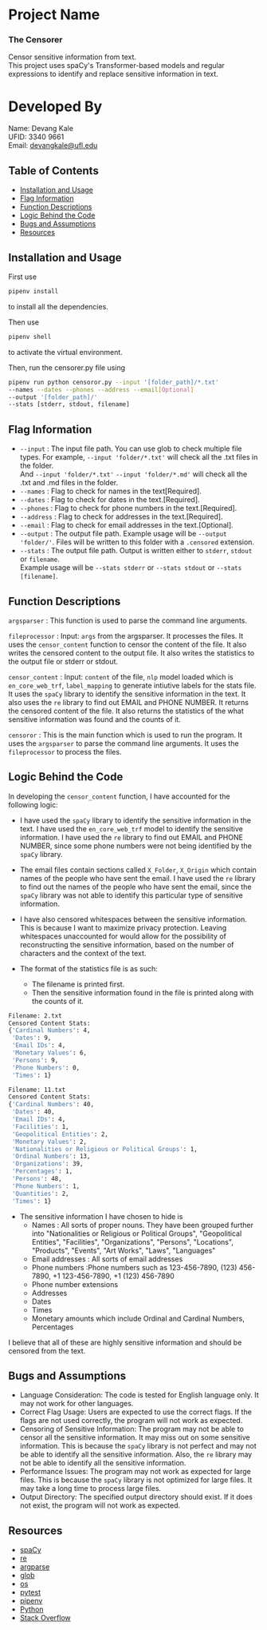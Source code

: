 # Project Name

### The Censorer
Censor sensitive information from text.  
This project uses spaCy's Transformer-based models and regular expressions to identify and replace sensitive information in text.


# Developed By
Name: Devang Kale  
UFID: 3340 9661  
Email: devangkale@ufl.edu  


## Table of Contents

- [Installation and Usage](#installation-and-usage)
- [Flag Information](#flag-information)
- [Function Descriptions](#function-descriptions)
- [Logic Behind the Code](#logic-behind-the-code)
- [Bugs and Assumptions](#bugs-and-assumptions)
- [Resources](#resources)

## Installation and Usage

First use 
```bash
pipenv install 
```
to install all the dependencies. 

Then use 
```bash
pipenv shell 
```
to activate the virtual environment.  
  
Then, run the censorer.py file using 
```bash
pipenv run python censoror.py --input '[folder_path]/*.txt' 
--names --dates --phones --address --email[Optional] 
--output '[folder_path]/' 
--stats [stderr, stdout, filename]
```

## Flag Information

- `--input` : The input file path. You can use glob to check multiple file types. For example, `--input 'folder/*.txt'` will check all the .txt files in the folder.  
            And `--input 'folder/*.txt'` `--input 'folder/*.md'` will check all the .txt and .md files in the folder.
- `--names` : Flag to check for names in the text[Required].
- `--dates` : Flag to check for dates in the text.[Required].
- `--phones` : Flag to check for phone numbers in the text.[Required].
- `--address` : Flag to check for addresses in the text.[Required].
- `--email` : Flag to check for email addresses in the text.[Optional].
- `--output` : The output file path. Example usage will be `--output 'folder/'`. Files will be written to this folder with a `.censored` extension.
- `--stats` : The output file path. Output is written either to `stderr`, `stdout` or `filename`.  
            Example usage will be `--stats stderr` or `--stats stdout` or `--stats [filename]`.


## Function Descriptions
`argsparser` : This function is used to parse the command line arguments.
  
`fileprocessor` : Input: `args` from the argsparser. It processes the files. It uses the `censor_content` function to censor the content of the file. It also writes the censored content to the output file. It also writes the statistics to the output file or stderr or stdout.    
  
`censor_content` : Input: `content` of the file, `nlp` model loaded which is `en_core_web_trf`, `label_mapping` to generate intiutive labels for the stats file. It uses the `spaCy` library to identify the sensitive information in the text. It also uses the `re` library to find out EMAIL and PHONE NUMBER. It returns the censored content of the file. It also returns the statistics of the what sensitive information was found and the counts of it.  
  

`censoror` : This is the main function which is used to run the program. It uses the `argsparser` to parse the command line arguments. It uses the `fileprocessor` to process the files.

## Logic Behind the Code
In developing the `censor_content` function, I have accounted for the following logic:
- I have used the `spaCy` library to identify the sensitive information in the text. I have used the `en_core_web_trf` model to identify the sensitive information. I have used the `re` library to find out EMAIL and PHONE NUMBER, since some phone numbers were not being identified by the `spaCy` library.
- The email files contain sections called `X_Folder`, `X_Origin` which contain names of the people who have sent the email. I have used the `re` library to find out the names of the people who have sent the email, since the `spaCy` library was not able to identify this particular type of sensitive information.
- I have also censored whitespaces between the sensitive information. This is because I want to maximize privacy protection. Leaving whitespaces unaccounted for would allow for the possibility of reconstructing the sensitive information, based on the number of characters and the context of the text.

- The format of the statistics file is as such:
    - The filename is printed first.
    - Then the sensitive information found in the file is printed along with the counts of it.
```bash
Filename: 2.txt
Censored Content Stats: 
{'Cardinal Numbers': 4,
 'Dates': 9,
 'Email IDs': 4,
 'Monetary Values': 6,
 'Persons': 9,
 'Phone Numbers': 0,
 'Times': 1}

Filename: 11.txt
Censored Content Stats: 
{'Cardinal Numbers': 40,
 'Dates': 40,
 'Email IDs': 4,
 'Facilities': 1,
 'Geopolitical Entities': 2,
 'Monetary Values': 2,
 'Nationalities or Religious or Political Groups': 1,
 'Ordinal Numbers': 13,
 'Organizations': 39,
 'Percentages': 1,
 'Persons': 48,
 'Phone Numbers': 1,
 'Quantities': 2,
 'Times': 1}
```
- The sensitive information I have chosen to hide is
    - Names : All sorts of proper nouns. They have been grouped further into "Nationalities or Religious or Political Groups", "Geopolitical Entities", "Facilities", "Organizations", "Persons", "Locations", "Products", "Events", "Art Works", "Laws", "Languages"
    - Email addresses : All sorts of email addresses
    - Phone numbers :Phone numbers such as 123-456-7890, (123) 456-7890, +1 123-456-7890, +1 (123) 456-7890
    - Phone number extensions
    - Addresses
    - Dates
    - Times
    - Monetary amounts which include Ordinal and Cardinal Numbers, Percentages
      
I believe that all of these are highly sensitive information and should be censored from the text.

## Bugs and Assumptions
- Language Consideration: The code is tested for English language only. It may not work for other languages.
- Correct Flag Usage: Users are expected to use the correct flags. If the flags are not used correctly, the program will not work as expected.
- Censoring of Sensitive Information: The program may not be able to censor all the sensitive information. It may miss out on some sensitive information. This is because the `spaCy` library is not perfect and may not be able to identify all the sensitive information. Also, the `re` library may not be able to identify all the sensitive information.
- Performance Issues: The program may not work as expected for large files. This is because the `spaCy` library is not optimized for large files. It may take a long time to process large files.
- Output Directory: The specified output directory should exist. If it does not exist, the program will not work as expected.

## Resources
- [spaCy](https://spacy.io/)
- [re](https://docs.python.org/3/library/re.html)
- [argparse](https://docs.python.org/3/library/argparse.html)
- [glob](https://docs.python.org/3/library/glob.html)
- [os](https://docs.python.org/3/library/os.html)
- [pytest](https://docs.pytest.org/en/7.1.x/contents.html)
- [pipenv](https://pypi.org/project/pipenv/)
- [Python](https://www.python.org/)
- [Stack Overflow](https://stackoverflow.com/)
